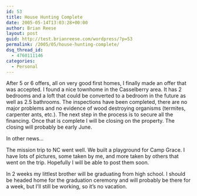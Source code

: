 ```yaml
---
id: 53
title: House Hunting Complete
date: 2005-05-14T13:03:28+00:00
author: Brian Reese
layout: post
guid: http://test.brianreese.com/wordpress/?p=53
permalink: /2005/05/house-hunting-complete/
dsq_thread_id:
  - 4760111146
categories:
  - Personal
---
```

After 5 or 6 offers, all on very good first homes, I finally made an offer that was accepted. I found a nice townhome in the Casselberry area. It has 2 bedrooms and a loft that could be converted to a bedroom in the future as well as 2.5 bathrooms. The inspections have been completed, there are no major problems and no evidence of wood destroying organisms (termites, carpenter ants, etc.). The next step in the process is to secure all the financing. Once that is complete I will be closing on the property. The closing will probably be early June.

In other news&#8230;
  
The mission trip to NC went well. We built a playground for Camp Grace. I have lots of pictures, some taken by me, and more taken by others that went on the trip. Hopefully I will be able to post them soon.

In 2 weeks my littlest brother will be graduating from high school. I should be headed home for the graduation ceremony and will probably be there for a week, but I&#8217;ll still be working, so it&#8217;s no vacation.